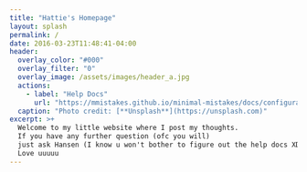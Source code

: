 ```yaml
---
title: "Hattie's Homepage"
layout: splash
permalink: /
date: 2016-03-23T11:48:41-04:00
header:
  overlay_color: "#000"
  overlay_filter: "0"
  overlay_image: /assets/images/header_a.jpg
  actions:
    - label: "Help Docs"
      url: "https://mmistakes.github.io/minimal-mistakes/docs/configuration/"
  caption: "Photo credit: [**Unsplash**](https://unsplash.com)"
excerpt: >+
  Welcome to my little website where I post my thoughts.
  If you have any further question (ofc you will) 
  just ask Hansen (I know u won't bother to figure out the help docs XD ).
  Love uuuuu
---
```


